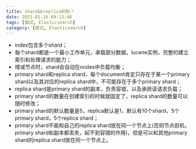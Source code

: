 ```yaml
---
title: shard&&replica机制？
date: 2021-01-16 09:13:48
tags: [面试, Elasticsearch]
category: [面试, Elasticsearch]
---
```


* index包含多个shard；
* 每个shard都是一个最小工作单元，承载部分数据，lucene实例，完整的建立索引和处理请求的能力；
* 增减节点时，shard会自动在nodes中负载均衡；
* primary shard和replica shard，每个document肯定只存在于某一个primary shard以及其对应的replica shard中，不可能存在于多个primary shard；
* replica shard是primary shard的副本，负责容错，以及承担读请求负载；
* primary shard的数量在创建索引的时候就固定了，replica shard的数量可以随时修改；
* primary shard的默认数量是5，replica默认是1，默认有10个shard，5个primary shard，5个replica shard；
* primary shard不能和自己的replica shard放在同一个节点上(否则节点宕机，primary shard和副本都丢失，起不到容错的作用)，但是可以和其他primary shard的replica shard放在同一个节点上。

